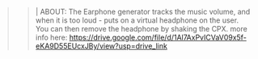 >> | ABOUT:
>> The Earphone generator tracks the music volume, and when it is too loud - puts on a virtual headphone on the user. You can  then remove the headphone by shaking the CPX.
>> more info here: https://drive.google.com/file/d/1Al7AxPvICVaV09x5f-eKA9D55EUcxJBy/view?usp=drive_link
